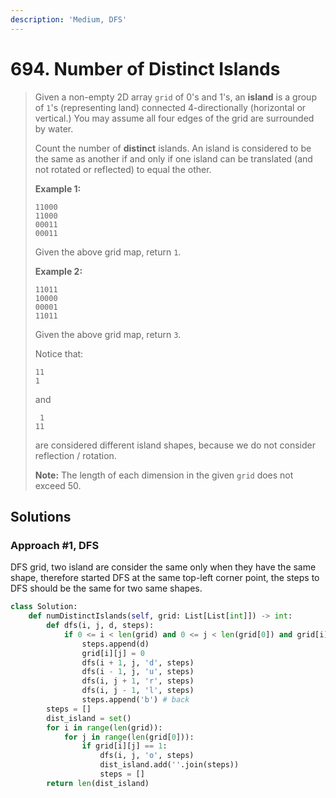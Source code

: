 ```yaml
---
description: 'Medium, DFS'
---
```


# 694. Number of Distinct Islands

> Given a non-empty 2D array `grid` of 0's and 1's, an **island** is a group of `1`'s \(representing land\) connected 4-directionally \(horizontal or vertical.\) You may assume all four edges of the grid are surrounded by water.
>
> Count the number of **distinct** islands. An island is considered to be the same as another if and only if one island can be translated \(and not rotated or reflected\) to equal the other.
>
> **Example 1:**  
>
>
> ```text
> 11000
> 11000
> 00011
> 00011
> ```
>
> Given the above grid map, return `1`.
>
> **Example 2:**  
>
>
> ```text
> 11011
> 10000
> 00001
> 11011
> ```
>
> Given the above grid map, return `3`.  
>   
> Notice that:
>
> ```text
> 11
> 1
> ```
>
> and
>
> ```text
>  1
> 11
> ```
>
> are considered different island shapes, because we do not consider reflection / rotation.
>
> **Note:** The length of each dimension in the given `grid` does not exceed 50.

## Solutions

### Approach \#1, DFS

DFS grid, two island are consider the same only when they have the same shape, therefore started DFS at the same top-left corner point, the steps to DFS should be the same for two same shapes. 

```python
class Solution:
    def numDistinctIslands(self, grid: List[List[int]]) -> int:
        def dfs(i, j, d, steps):
            if 0 <= i < len(grid) and 0 <= j < len(grid[0]) and grid[i][j] == 1:
                steps.append(d)
                grid[i][j] = 0
                dfs(i + 1, j, 'd', steps)
                dfs(i - 1, j, 'u', steps)
                dfs(i, j + 1, 'r', steps)
                dfs(i, j - 1, 'l', steps)
                steps.append('b') # back          
        steps = []
        dist_island = set()
        for i in range(len(grid)):
            for j in range(len(grid[0])):
                if grid[i][j] == 1:
                    dfs(i, j, 'o', steps)
                    dist_island.add(''.join(steps))
                    steps = []
        return len(dist_island)
```

